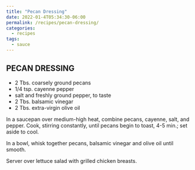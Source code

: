 ```yaml
---
title: "Pecan Dressing"
date: 2022-01-4T05:34:30-06:00
permalink: /recipes/pecan-dressing/
categories:
  - recipes
tags:
  - sauce
---
```

## PECAN DRESSING
- 2 Tbs. coarsely ground pecans
- 1/4 tsp. cayenne pepper
- salt and freshly ground pepper, to taste
- 2 Tbs. balsamic vinegar
- 2 Tbs. extra-virgin olive oil

In a saucepan over medium-high heat, combine pecans, cayenne, salt, and pepper. Cook, stirring constantly, until pecans begin to toast, 4-5 min.; set aside to cool.

In a bowl, whisk together pecans, balsamic vinegar and olive oil until smooth.

Server over lettuce salad with grilled chicken breasts.
